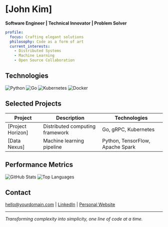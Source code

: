 # [John Kim]

**Software Engineer | Technical Innovator | Problem Solver**

```yaml
profile:
  focus: Crafting elegant solutions
  philosophy: Code as a form of art
  current_interests:
    - Distributed Systems
    - Machine Learning
    - Open Source Collaboration
```

## Technologies

![Python](https://img.shields.io/badge/-Python-black?style=flat-square&logo=python)
![Go](https://img.shields.io/badge/-Go-black?style=flat-square&logo=go)
![Kubernetes](https://img.shields.io/badge/-Kubernetes-black?style=flat-square&logo=kubernetes)
![Docker](https://img.shields.io/badge/-Docker-black?style=flat-square&logo=docker)

## Selected Projects

| Project | Description | Technologies |
|---------|-------------|--------------|
| [Project Horizon] | Distributed computing framework | Go, gRPC, Kubernetes |
| [Data Nexus] | Machine learning pipeline | Python, TensorFlow, Apache Spark |

## Performance Metrics

![GitHub Stats](https://github-readme-stats.vercel.app/api?username=yourusername&show_icons=true&theme=dark&hide_border=true)
![Top Languages](https://github-readme-stats.vercel.app/api/top-langs/?username=yourusername&layout=compact&theme=dark&hide_border=true)

## Contact

[hello@yourdomain.com](mailto:hello@yourdomain.com) | 
[LinkedIn](https://linkedin.com/in/yourusername) | 
[Personal Website](https://yourdomain.com)

---

*Transforming complexity into simplicity, one line of code at a time.*
